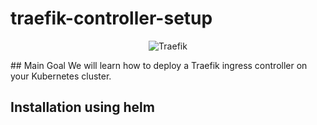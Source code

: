 # traefik-controller-setup
<p align="center">
    <picture>
      <source media="(prefers-color-scheme: dark)" srcset="docs/traefik.logo-dark.png">
      <source media="(prefers-color-scheme: light)" srcset="docs/traefik.logo.png">
      <img alt="Traefik" title="Traefik" src="docs/content/assets/img/traefik.logo.png">
    </picture>
</p>
## Main Goal
We will learn how to deploy a Traefik ingress controller on your Kubernetes cluster.

## Installation using helm
